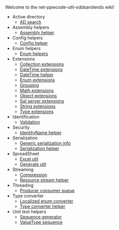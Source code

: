Welcome to the net-ppwcode-util-oddsandends wiki!


* Active directory
	* [AD search](ADSearch.md)
* Assembly helpers
	* [Assembly helper](AssemblyHelper.md)
* Config helpers
	* [Config helper](ConfigHelper.md)
* Enum helpers
	* [Enum helpers](EnumHelpers.md)
* Extensions
	* [Collection extensions](CollectionExtensions.md)
	* [DateTime extensions](DateTimeExtensions.md)
	* [DateTime helper](DateTimeHelper.md)
	* [Enum extensions](EnumExtensions.md)
	* [Grouping](Grouping.md)
	* [Math extensions](MathExtensions.md)
	* [Object extensions](ObjectExtensions.md)
	* [Sql server extensions](SqlServerExtensions.md)
	* [String extensions](StringExtensions.md)
	* [Type extensions](TypeExtensions.md)
* Identification
	* [Validation](Validation.md)
* Security
	* [IdentityName helper](IdentityNameHelper.md)
* Serialization
	* [Generic serialization info](GenericSerializationInfo.md)
	* [Serialization helper](SerializationHelper.md)
* SpreadSheet
	* [Excel util](ExcelUtil.md)
	* [Generate util](GenerateUtil.md)
* Streaming
	* [Compression](Compression.md)
	* [Resource stream helper](ResourceStreamHelper.md)
* Threading
	* [Producer consumer queue](ProducerConsumerQueue.md)
* Type converter
	* [Localized enum converter](LocalizedEnumconverter.md)
	* [Type converter helper](TypeConverterHelper.md)
* Unit test helpers
	* [Sequence generator](SequenceGenerator.md)
	* [ValueType sequence](ValueTypeSequence.md)



